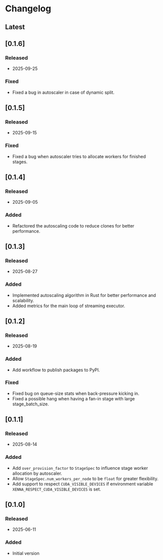 # Changelog


## Latest

## [0.1.6]

### Released
- 2025-09-25

### Fixed
- Fixed a bug in autoscaler in case of dynamic split.

## [0.1.5]

### Released
- 2025-09-15

### Fixed
- Fixed a bug when autoscaler tries to allocate workers for finished stages.

## [0.1.4]

### Released
- 2025-09-05

### Added
- Refactored the autoscaling code to reduce clones for better performance.

## [0.1.3]

### Released
- 2025-08-27

### Added
- Implemented autoscaling algorithm in Rust for better performance and scalability.
- Added metrics for the main loop of streaming executor.

## [0.1.2]

### Released
- 2025-08-19

### Added
- Add workflow to publish packages to PyPI.

### Fixed
- Fixed bug on queue-size stats when back-pressure kicking in.
- Fixed a possible hang when having a fan-in stage with large stage_batch_size.

## [0.1.1]

### Released
- 2025-08-14

### Added
- Add `over_provision_factor` to `StageSpec` to influence stage worker allocation by autoscaler.
- Allow `StageSpec.num_workers_per_node` to be `float` for greater flexibility.
- Add support to respect `CUDA_VISIBLE_DEVICES` if environment variable `XENNA_RESPECT_CUDA_VISIBLE_DEVICES` is set.

## [0.1.0]

### Released
- 2025-06-11

### Added
- Initial version

